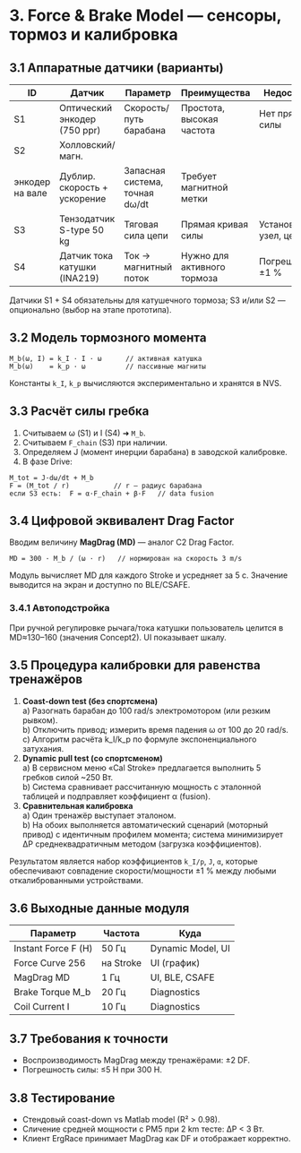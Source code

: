 # 3. Force & Brake Model — сенсоры, тормоз и калибровка

## 3.1 Аппаратные датчики (варианты)
| ID | Датчик | Параметр | Преимущества | Недостатки |
|----|--------|----------|--------------|------------|
| S1 | Оптический энкодер (750 ppr) | Скорость/путь барабана | Простота, высокая частота | Нет прямой силы |
| S2 | Холловский/магн.
энкодер на вале | Дублир. скорость + ускорение | Запасная система, точная dω/dt | Требует магнитной метки |
| S3 | Тензодатчик S-type 50 kg | Тяговая сила цепи | Прямая кривая силы | Установочный узел, цена |
| S4 | Датчик тока катушки (INA219) | Ток → магнитный поток | Нужно для активного тормоза | Погрешность ±1 % |

Датчики S1 + S4 обязательны для катушечного тормоза; S3 и/или S2 — опционально (выбор на этапе прототипа).

## 3.2 Модель тормозного момента
```
M_b(ω, I) = k_I · I · ω      // активная катушка
M_b(ω)    = k_p · ω          // пассивные магниты
```
Константы `k_I`, `k_p` вычисляются экспериментально и хранятся в NVS.

## 3.3 Расчёт силы гребка
1. Считываем ω (S1) и I (S4)  ➜  `M_b`.
2. Считываем `F_chain` (S3) при наличии.
3. Определяем J (момент инерции барабана) в заводской калибровке.
4. В фазе Drive:
```
M_tot = J·dω/dt + M_b
F = (M_tot / r)           // r – радиус барабана
если S3 есть:  F = α·F_chain + β·F   // data fusion
```

## 3.4 Цифровой эквивалент Drag Factor
Вводим величину **MagDrag (MD)** — аналог C2 Drag Factor.
```
MD = 300 · M_b / (ω · r)   // нормирован на скорость 3 m/s
```
Модуль вычисляет MD для каждого Stroke и усредняет за 5 с. Значение выводится на экран и доступно по BLE/CSAFE.

### 3.4.1 Автоподстройка
При ручной регулировке рычага/тока катушки пользователь целится в MD≈130–160 (значения Concept2). UI показывает шкалу.

## 3.5 Процедура калибровки для равенства тренажёров
1. **Coast-down test (без спортсмена)**  
   a) Разогнать барабан до 100 rad/s электромотором (или резким рывком).  
   b) Отключить привод; измерить время падения ω от 100 до 20 rad/s.  
   c) Алгоритм расчёта k_I/k_p по формуле экспоненциального затухания.
2. **Dynamic pull test (со спортсменом)**  
   a) В сервисном меню «Cal Stroke» предлагается выполнить 5 гребков силой ~250 Вт.  
   b) Система сравнивает рассчитанную мощность с эталонной таблицей и подправляет коэффициент α (fusion).
3. **Сравнительная калибровка**  
   a) Один тренажёр выступает эталоном.  
   b) На обоих выполняется автоматический сценарий (моторный привод) с идентичным профилем момента; система минимизирует ∆P среднеквадратичным методом (загрузка коэффициентов).

Результатом является набор коэффициентов `k_I/p`, `J`, `α`, которые обеспечивают совпадение скорости/мощности ±1 % между любыми откалиброванными устройствами.

## 3.6 Выходные данные модуля
| Параметр | Частота | Куда |
|----------|---------|------|
| Instant Force F (Н) | 50 Гц | Dynamic Model, UI |
| Force Curve 256 | на Stroke | UI (график) |
| MagDrag MD | 1 Гц | UI, BLE, CSAFE |
| Brake Torque M_b | 20 Гц | Diagnostics |
| Coil Current I | 10 Гц | Diagnostics |

## 3.7 Требования к точности
- Воспроизводимость MagDrag между тренажёрами: ±2 DF.
- Погрешность силы: ≤5 Н при 300 Н.

## 3.8 Тестирование
- Стендовый coast-down vs Matlab model (R² > 0.98).
- Сличение средней мощности с PM5 при 2 km тесте: ∆P < 3 Вт.
- Клиент ErgRace принимает MagDrag как DF и отображает корректно. 